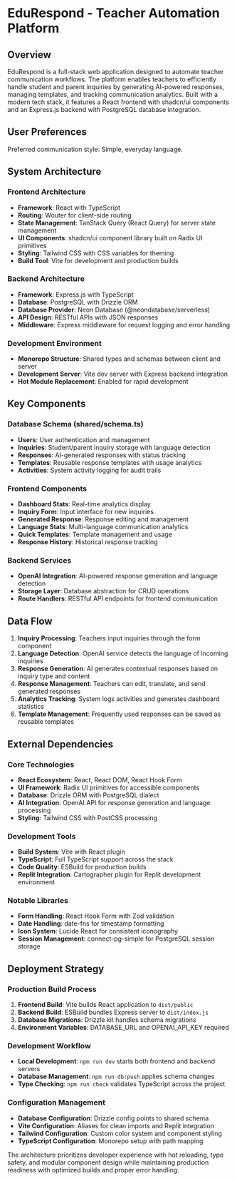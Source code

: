 # EduRespond - Teacher Automation Platform

## Overview

EduRespond is a full-stack web application designed to automate teacher communication workflows. The platform enables teachers to efficiently handle student and parent inquiries by generating AI-powered responses, managing templates, and tracking communication analytics. Built with a modern tech stack, it features a React frontend with shadcn/ui components and an Express.js backend with PostgreSQL database integration.

## User Preferences

Preferred communication style: Simple, everyday language.

## System Architecture

### Frontend Architecture
- **Framework**: React with TypeScript
- **Routing**: Wouter for client-side routing
- **State Management**: TanStack Query (React Query) for server state management
- **UI Components**: shadcn/ui component library built on Radix UI primitives
- **Styling**: Tailwind CSS with CSS variables for theming
- **Build Tool**: Vite for development and production builds

### Backend Architecture
- **Framework**: Express.js with TypeScript
- **Database**: PostgreSQL with Drizzle ORM
- **Database Provider**: Neon Database (@neondatabase/serverless)
- **API Design**: RESTful APIs with JSON responses
- **Middleware**: Express middleware for request logging and error handling

### Development Environment
- **Monorepo Structure**: Shared types and schemas between client and server
- **Development Server**: Vite dev server with Express backend integration
- **Hot Module Replacement**: Enabled for rapid development

## Key Components

### Database Schema (shared/schema.ts)
- **Users**: User authentication and management
- **Inquiries**: Student/parent inquiry storage with language detection
- **Responses**: AI-generated responses with status tracking
- **Templates**: Reusable response templates with usage analytics
- **Activities**: System activity logging for audit trails

### Frontend Components
- **Dashboard Stats**: Real-time analytics display
- **Inquiry Form**: Input interface for new inquiries
- **Generated Response**: Response editing and management
- **Language Stats**: Multi-language communication analytics
- **Quick Templates**: Template management and usage
- **Response History**: Historical response tracking

### Backend Services
- **OpenAI Integration**: AI-powered response generation and language detection
- **Storage Layer**: Database abstraction for CRUD operations
- **Route Handlers**: RESTful API endpoints for frontend communication

## Data Flow

1. **Inquiry Processing**: Teachers input inquiries through the form component
2. **Language Detection**: OpenAI service detects the language of incoming inquiries
3. **Response Generation**: AI generates contextual responses based on inquiry type and content
4. **Response Management**: Teachers can edit, translate, and send generated responses
5. **Analytics Tracking**: System logs activities and generates dashboard statistics
6. **Template Management**: Frequently used responses can be saved as reusable templates

## External Dependencies

### Core Technologies
- **React Ecosystem**: React, React DOM, React Hook Form
- **UI Framework**: Radix UI primitives for accessible components
- **Database**: Drizzle ORM with PostgreSQL dialect
- **AI Integration**: OpenAI API for response generation and language processing
- **Styling**: Tailwind CSS with PostCSS processing

### Development Tools
- **Build System**: Vite with React plugin
- **TypeScript**: Full TypeScript support across the stack
- **Code Quality**: ESBuild for production builds
- **Replit Integration**: Cartographer plugin for Replit development environment

### Notable Libraries
- **Form Handling**: React Hook Form with Zod validation
- **Date Handling**: date-fns for timestamp formatting
- **Icon System**: Lucide React for consistent iconography
- **Session Management**: connect-pg-simple for PostgreSQL session storage

## Deployment Strategy

### Production Build Process
1. **Frontend Build**: Vite builds React application to `dist/public`
2. **Backend Build**: ESBuild bundles Express server to `dist/index.js`
3. **Database Migrations**: Drizzle kit handles schema migrations
4. **Environment Variables**: DATABASE_URL and OPENAI_API_KEY required

### Development Workflow
- **Local Development**: `npm run dev` starts both frontend and backend servers
- **Database Management**: `npm run db:push` applies schema changes
- **Type Checking**: `npm run check` validates TypeScript across the project

### Configuration Management
- **Database Configuration**: Drizzle config points to shared schema
- **Vite Configuration**: Aliases for clean imports and Replit integration
- **Tailwind Configuration**: Custom color system and component styling
- **TypeScript Configuration**: Monorepo setup with path mapping

The architecture prioritizes developer experience with hot reloading, type safety, and modular component design while maintaining production readiness with optimized builds and proper error handling.